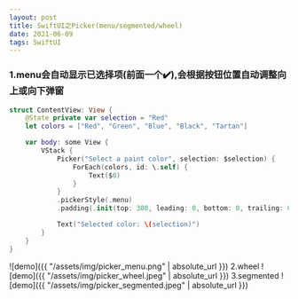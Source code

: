 ```yaml
---
layout: post
title: SwiftUI之Picker(menu/segmented/wheel)
date: 2021-06-09
tags: SwiftUI
---
```


### 1.menu会自动显示已选择项(前面一个✔️),会根据按钮位置自动调整向上或向下弹窗
```swift
struct ContentView: View {
    @State private var selection = "Red"
    let colors = ["Red", "Green", "Blue", "Black", "Tartan"]

    var body: some View {
        VStack {
            Picker("Select a paint color", selection: $selection) {
                ForEach(colors, id: \.self) {
                    Text($0)
                }
            }
            .pickerStyle(.menu)
            .padding(.init(top: 300, leading: 0, bottom: 0, trailing: 0))

            Text("Selected color: \(selection)")
        }
    }
}
```
![demo]({{ "/assets/img/picker_menu.png" | absolute_url }})
2.wheel
![demo]({{ "/assets/img/picker_wheel.jpeg" | absolute_url }})
3.segmented
![demo]({{ "/assets/img/picker_segmented.jpeg" | absolute_url }})
